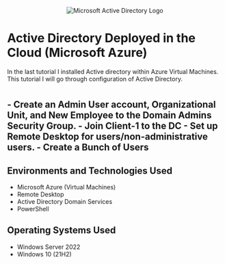 <p align="center">
<img src="https://i.imgur.com/iKPzneQ.png" alt="Microsoft Active Directory Logo"/>
</p>

<h1>Active Directory Deployed in the Cloud (Microsoft Azure)</h1>
<p>In the last tutorial I installed Active directory within Azure Virtual Machines. This tutorial I will go through configuration of Active Directory.<p/>
<h1><h2>
- Create an Admin User account, Organizational Unit, and New Employee to the Domain Admins Security Group. 
- Join Client-1 to the DC
- Set up Remote Desktop for users/non-administrative users.
- Create a Bunch of Users
<br />

<h2>Environments and Technologies Used</h2>

- Microsoft Azure (Virtual Machines)
- Remote Desktop
- Active Directory Domain Services
- PowerShell

<h2>Operating Systems Used </h2>

- Windows Server 2022
- Windows 10 (21H2)
